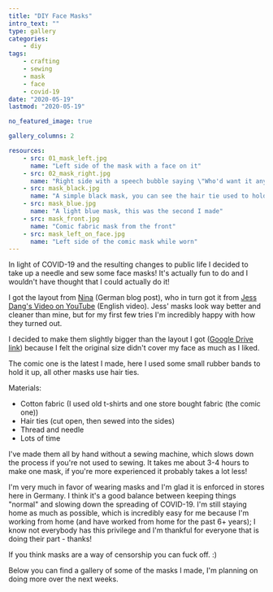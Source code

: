 ```yaml
---
title: "DIY Face Masks"
intro_text: ""
type: gallery
categories:
    - diy
tags:
    - crafting
    - sewing
    - mask
    - face
    - covid-19
date: "2020-05-19"
lastmod: "2020-05-19"

no_featured_image: true

gallery_columns: 2

resources:
    - src: 01_mask_left.jpg
      name: "Left side of the mask with a face on it"
    - src: 02_mask_right.jpg
      name: "Right side with a speech bubble saying \"Who'd want it any other way? When there's danger to innocent people\""
    - src: mask_black.jpg
      name: "A simple black mask, you can see the hair tie used to hold it up."
    - src: mask_blue.jpg
      name: "A light blue mask, this was the second I made"
    - src: mask_front.jpg
      name: "Comic fabric mask from the front"
    - src: mask_left_on_face.jpg
      name: "Left side of the comic mask while worn"
---
```


In light of COVID-19 and the resulting changes to public life I decided to take up a needle and sew some face masks! It's actually fun to do and I wouldn't have thought that I could actually do it! 

I got the layout from [Nina](https://oddnina.de/diy/2020/03/16/gesichtsmasken-anleitung.html) (German blog post), who in turn got it from [Jess Dang's Video on YouTube](https://www.youtube.com/watch?v=VUasSmReIVo&t=315s) (English video). Jess' masks look way better and cleaner than mine, but for my first few tries I'm incredibly happy with how they turned out.

I decided to make them slightly bigger than the layout I got ([Google Drive link](https://drive.google.com/file/d/1GQkPmh7-AbuPt4DV8JxbT3KavAM4x0-c/view)) because I felt the original size didn't cover my face as much as I liked. 

The comic one is the latest I made, here I used some small rubber bands to hold it up, all other masks use hair ties.

Materials:
- Cotton fabric (I used old t-shirts and one store bought fabric (the comic one))
- Hair ties (cut open, then sewed into the sides)
- Thread and needle
- Lots of time

I've made them all by hand without a sewing machine, which slows down the process if you're not used to sewing. It takes me about 3-4 hours to make one mask, if you're more experienced it probably takes a lot less!

I'm very much in favor of wearing masks and I'm glad it is enforced in stores here in Germany. I think it's a good balance between keeping things "normal" and slowing down the spreading of COVID-19. I'm still staying home as much as possible, which is incredibly easy for me because I'm working from home (and have worked from home for the past 6+ years); I know not everybody has this privilege and I'm thankful for everyone that is doing their part - thanks! 

If you think masks are a way of censorship you can fuck off. :) 

Below you can find a gallery of some of the masks I made, I'm planning on doing more over the next weeks. 